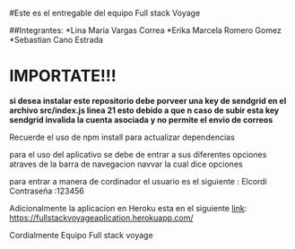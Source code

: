 #Este es el entregable del equipo Full stack Voyage

##Integrantes:
*Lina Maria Vargas Correa
*Erika Marcela Romero Gomez
*Sebastian Cano Estrada
  
 # IMPORTATE!!!
  **si desea instalar este repositorio debe porveer una key de sendgrid en el archivo src/index.js linea 21  esto debido a que n caso de subir esta key sendgrid invalida la cuenta asociada y no permite el envio de correos**
 
Recuerde el uso de npm install para actualizar dependencias

para el uso del aplicativo se debe de entrar a  sus diferentes opciones atraves de la barra de navegacion navvar la cual dice opciones

para entrar a manera de cordinador el usuario es el siguiente : Elcordi Contraseña :123456

Adicionalmente la aplicacion en Heroku esta en el siguiente [link](https://fullstackvoyageaplication.herokuapp.com/):
https://fullstackvoyageaplication.herokuapp.com/

Cordialmente Equipo Full stack voyage

